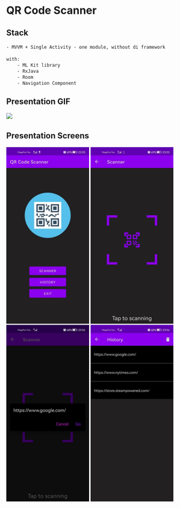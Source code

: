 # QR Code Scanner

## Stack
    - MVVM + Single Activity - one module, without di framework

    with:
        - ML Kit library
        - RxJava
        - Room
        - Navigation Component


## Presentation GIF

![](https://github.com/gazievDima/rxJava_QR_Scanner/blob/main/gif.gif)

## Presentation Screens

<img src="https://github.com/gazievDima/rxJava_QR_Scanner/blob/main/img_1.jpg" width="220" height="470">

<img src="https://github.com/gazievDima/rxJava_QR_Scanner/blob/main/img_2.jpg" width="220" height="470">

<img src="https://github.com/gazievDima/rxJava_QR_Scanner/blob/main/img_3.jpg" width="220" height="470">

<img src="https://github.com/gazievDima/rxJava_QR_Scanner/blob/main/img_4.jpg" width="220" height="470">
